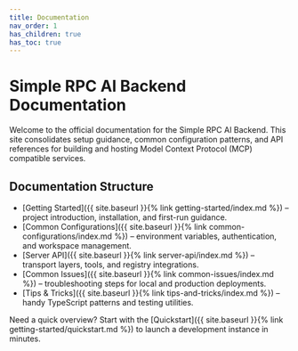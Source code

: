 ```yaml
---
title: Documentation
nav_order: 1
has_children: true
has_toc: true
---
```


# Simple RPC AI Backend Documentation

Welcome to the official documentation for the Simple RPC AI Backend. This site consolidates setup guidance, common configuration patterns, and API references for building and hosting Model Context Protocol (MCP) compatible services.

## Documentation Structure

- [Getting Started]({{ site.baseurl }}{% link getting-started/index.md %}) – project introduction, installation, and first-run guidance.
- [Common Configurations]({{ site.baseurl }}{% link common-configurations/index.md %}) – environment variables, authentication, and workspace management.
- [Server API]({{ site.baseurl }}{% link server-api/index.md %}) – transport layers, tools, and registry integrations.
- [Common Issues]({{ site.baseurl }}{% link common-issues/index.md %}) – troubleshooting steps for local and production deployments.
- [Tips & Tricks]({{ site.baseurl }}{% link tips-and-tricks/index.md %}) – handy TypeScript patterns and testing utilities.

Need a quick overview? Start with the [Quickstart]({{ site.baseurl }}{% link getting-started/quickstart.md %}) to launch a development instance in minutes.
